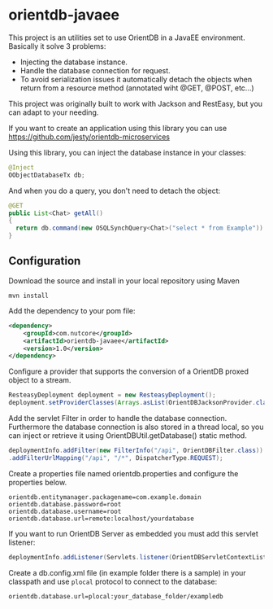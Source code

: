 # orientdb-javaee

This project is an utilities set to use OrientDB in a JavaEE environment. Basically it solve 3 problems:

* Injecting the database instance.
* Handle the database connection for request.
* To avoid serialization issues it automatically detach the objects when return from a resource method (annotated wiht @GET, @POST, etc...)

This project was originally built to work with Jackson and RestEasy, but you can adapt to your needing.

If you want to create an application using this library you can use https://github.com/jesty/orientdb-microservices

Using this library, you can inject the database instance in your classes:

```java
@Inject
OObjectDatabaseTx db;
```
And when you do a query, you don't need to detach the object:

```java
@GET
public List<Chat> getAll()
{
  return db.command(new OSQLSynchQuery<Chat>("select * from Example")).execute();
}
```

## Configuration

Download the source and install in your local repository using Maven

```
mvn install
```

Add the dependency to your pom file:
```xml
<dependency>
    <groupId>com.nutcore</groupId>
    <artifactId>orientdb-javaee</artifactId>
    <version>1.0</version>
</dependency>
```

Configure a provider that supports the conversion of a OrientDB proxed object to a stream.

```java
ResteasyDeployment deployment = new ResteasyDeployment();
deployment.setProviderClasses(Arrays.asList(OrientDBJacksonProvider.class.getName()));
```

Add the servlet Filter in order to handle the database connection. Furthermore the database connection is also stored in a thread local, so you can inject or retrieve it using OrientDBUtil.getDatabase() static method.

```java
deploymentInfo.addFilter(new FilterInfo("/api", OrientDBFilter.class))
.addFilterUrlMapping("/api", "/*", DispatcherType.REQUEST);
```

Create a properties file named orientdb.properties and configure the properties below.
```
orientdb.entitymanager.packagename=com.example.domain
orientdb.database.password=root
orientdb.database.username=root
orientdb.database.url=remote:localhost/yourdatabase
```

If you want to run OrientDB Server as embedded you must add this servlet listener:

```java
deploymentInfo.addListener(Servlets.listener(OrientDBServletContextListener.class))

```

Create a db.config.xml file (in example folder there is a sample) in your classpath and use `plocal` protocol to connect to the database:

```
orientdb.database.url=plocal:your_database_folder/exampledb
```
